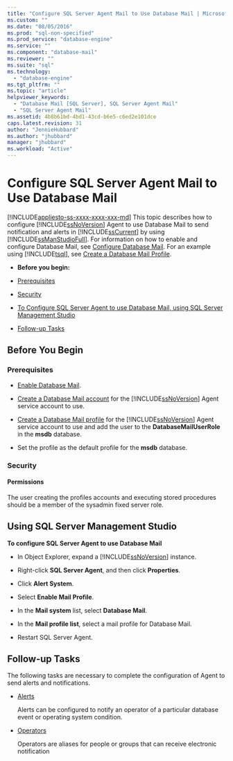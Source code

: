 ```yaml
---
title: "Configure SQL Server Agent Mail to Use Database Mail | Microsoft Docs"
ms.custom: ""
ms.date: "08/05/2016"
ms.prod: "sql-non-specified"
ms.prod_service: "database-engine"
ms.service: ""
ms.component: "database-mail"
ms.reviewer: ""
ms.suite: "sql"
ms.technology: 
  - "database-engine"
ms.tgt_pltfrm: ""
ms.topic: "article"
helpviewer_keywords: 
  - "Database Mail [SQL Server], SQL Server Agent Mail"
  - "SQL Server Agent Mail"
ms.assetid: 4b8b61bd-4bd1-43cd-b6e5-c6ed2e101dce
caps.latest.revision: 31
author: "JennieHubbard"
ms.author: "jhubbard"
manager: "jhubbard"
ms.workload: "Active"
---
```

# Configure SQL Server Agent Mail to Use Database Mail
[!INCLUDE[appliesto-ss-xxxx-xxxx-xxx-md](../../includes/appliesto-ss-xxxx-xxxx-xxx-md.md)]
  This topic describes how to configure [!INCLUDE[ssNoVersion](../../includes/ssnoversion-md.md)] Agent to use Database Mail to send notification and alerts in [!INCLUDE[ssCurrent](../../includes/sscurrent-md.md)] by using [!INCLUDE[ssManStudioFull](../../includes/ssmanstudiofull-md.md)].  For information on how to enable and configure Database Mail, see [Configure Database Mail](../../relational-databases/database-mail/configure-database-mail.md).  For an example using [!INCLUDE[tsql](../../includes/tsql-md.md)], see [Create a Database Mail Profile](../../relational-databases/database-mail/create-a-database-mail-profile.md).
  
-   **Before you begin:**  
  
-   [Prerequisites](#Prerequisites)  
  
-   [Security](#Security)  
  
-   [To Configure SQL Server Agent to use Database Mail, using SQL Server Management Studio](#SSMSProcedure)  
  
-   [Follow-up Tasks](#Follow_Up)  
  
##  <a name="BeforeYouBegin"></a> Before You Begin  
  
###  <a name="Prerequisites"></a> Prerequisites  
  
-   [Enable Database Mail](../../relational-databases/database-mail/configure-database-mail.md).  
  
-    [Create a Database Mail account](../../relational-databases/database-mail/create-a-database-mail-account.md) for the [!INCLUDE[ssNoVersion](../../includes/ssnoversion-md.md)] Agent service account to use.  
  
-   [Create a Database Mail profile](../../relational-databases/database-mail/create-a-database-mail-profile.md) for the [!INCLUDE[ssNoVersion](../../includes/ssnoversion-md.md)] Agent service account to use and add the user to the **DatabaseMailUserRole** in the **msdb** database.  
  
-   Set the profile as the default profile for the **msdb** database.  
  
###  <a name="Security"></a> Security  
  
####  <a name="Permissions"></a> Permissions  
 The user creating the profiles accounts and executing stored procedures should be a member of the sysadmin fixed server role.  
  
##  <a name="SSMSProcedure"></a> Using SQL Server Management Studio  
 **To configure SQL Server Agent to use Database Mail**  
  
-   In Object Explorer, expand a [!INCLUDE[ssNoVersion](../../includes/ssnoversion-md.md)] instance.  
  
-   Right-click **SQL Server Agent**, and then click **Properties**.  
  
-   Click **Alert System**.  
  
-   Select **Enable Mail Profile**.  
  
-   In the **Mail system** list, select **Database Mail**.  
  
-   In the **Mail profile list**, select a mail profile for Database Mail.  
  
-   Restart SQL Server Agent.  
  
##  <a name="Follow_Up"></a> Follow-up Tasks  
 The following tasks are necessary to complete the configuration of Agent to send alerts and notifications.  
  
-   [Alerts](http://msdn.microsoft.com/library/3f57d0f0-4781-46ec-82cd-b751dc5affef)  
  
     Alerts can be configured to notify an operator of a particular database event or operating system condition.  
  
-   [Operators](http://msdn.microsoft.com/library/38e8488f-2669-4cea-b9c3-5f394a663678)  
  
     Operators are aliases for people or groups that can receive electronic notification  
  
  
